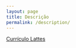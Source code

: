 ```yaml
---
layout: page
title: Descrição
permalink: /description/
---
```

[Currículo Lattes](http://lattes.cnpq.br/9422218269055551)
